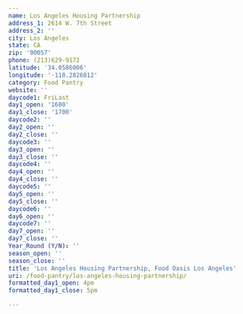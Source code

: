 ```yaml
---
name: Los Angeles Housing Partnership
address_1: 2614 W. 7th Street
address_2: ''
city: Los Angeles
state: CA
zip: '90057'
phone: (213)629-9172
latitude: '34.0586006'
longitude: '-118.2826812'
category: Food Pantry
website: ''
daycode1: FriLast
day1_open: '1600'
day1_close: '1700'
daycode2: ''
day2_open: ''
day2_close: ''
daycode3: ''
day3_open: ''
day3_close: ''
daycode4: ''
day4_open: ''
day4_close: ''
daycode5: ''
day5_open: ''
day5_close: ''
daycode6: ''
day6_open: ''
daycode7: ''
day7_open: ''
day7_close: ''
Year_Round (Y/N): ''
season_open: ''
season_close: ''
title: 'Los Angeles Housing Partnership, Food Oasis Los Angeles'
uri: /food-pantry/los-angeles-housing-partnership/
formatted_day1_open: 4pm
formatted_day1_close: 5pm

---
```

